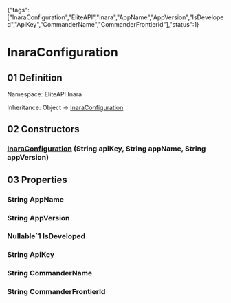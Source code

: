 {"tags":["InaraConfiguration","EliteAPI","Inara","AppName","AppVersion","IsDeveloped","ApiKey","CommanderName","CommanderFrontierId"],"status":1}

# InaraConfiguration

## 01 Definition

Namespace: <span class='code'>EliteAPI.Inara</span>

Inheritance: <span class='code'>Object</span> → <span class='code'>[InaraConfiguration](../../EliteAPI/Inara/InaraConfiguration.html)</span>

## 02 Constructors

### <span class='code'>[InaraConfiguration](../../EliteAPI/Inara/InaraConfiguration.html)</span> (<span class='code'>String</span> apiKey, <span class='code'>String</span> appName, <span class='code'>String</span> appVersion)

## 03 Properties

### <span class='code'>String</span> AppName

### <span class='code'>String</span> AppVersion

### <span class='code'>Nullable`1</span> IsDeveloped

### <span class='code'>String</span> ApiKey

### <span class='code'>String</span> CommanderName

### <span class='code'>String</span> CommanderFrontierId

